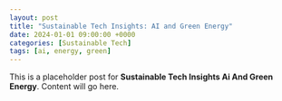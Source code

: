 ```yaml
---
layout: post
title: "Sustainable Tech Insights: AI and Green Energy"
date: 2024-01-01 09:00:00 +0000
categories: [Sustainable Tech]
tags: [ai, energy, green]
---
```



This is a placeholder post for **Sustainable Tech Insights Ai And Green Energy**. Content will go here.
